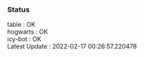 ### Status


table : OK  
hogwarts : OK  
icy-bot : OK  
Latest Update : 2022-02-17 00:26:57.220478
